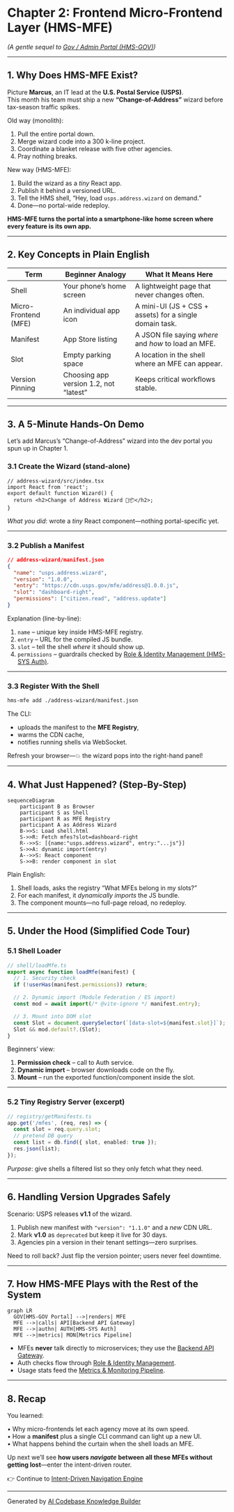 # Chapter 2: Frontend Micro-Frontend Layer (HMS-MFE)

*(A gentle sequel to [Gov / Admin Portal (HMS-GOV)](01_gov___admin_portal__hms_gov__.md))*  

---

## 1. Why Does HMS-MFE Exist?

Picture **Marcus**, an IT lead at the **U.S. Postal Service (USPS)**.  
This month his team must ship a new **“Change-of-Address”** wizard before tax-season traffic spikes.

Old way (monolith):  
1. Pull the entire portal down.  
2. Merge wizard code into a 300 k-line project.  
3. Coordinate a blanket release with five other agencies.  
4. Pray nothing breaks.

New way (HMS-MFE):  
1. Build the wizard as a *tiny* React app.  
2. Publish it behind a versioned URL.  
3. Tell the HMS shell, “Hey, load `usps.address.wizard` on demand.”  
4. Done—no portal-wide redeploy.

**HMS-MFE turns the portal into a smartphone-like home screen where every feature is its own app.**



---

## 2. Key Concepts in Plain English

| Term | Beginner Analogy | What It Means Here |
|------|------------------|--------------------|
| Shell | Your phone’s home screen | A lightweight page that never changes often. |
| Micro-Frontend (MFE) | An individual app icon | A mini-UI (JS + CSS + assets) for a single domain task. |
| Manifest | App Store listing | A JSON file saying *where* and *how* to load an MFE. |
| Slot | Empty parking space | A location in the shell where an MFE can appear. |
| Version Pinning | Choosing app version 1.2, not “latest” | Keeps critical workflows stable. |



---

## 3. A 5-Minute Hands-On Demo

Let’s add Marcus’s “Change-of-Address” wizard into the dev portal you spun up in Chapter 1.

### 3.1 Create the Wizard (stand-alone)

```tsx
// address-wizard/src/index.tsx
import React from 'react';
export default function Wizard() {
  return <h2>Change of Address Wizard 🚚📦</h2>;
}
```

*What you did*: wrote a *tiny* React component—nothing portal-specific yet.

---

### 3.2 Publish a Manifest

```json
// address-wizard/manifest.json
{
  "name": "usps.address.wizard",
  "version": "1.0.0",
  "entry": "https://cdn.usps.gov/mfe/address@1.0.0.js",
  "slot": "dashboard-right",
  "permissions": ["citizen.read", "address.update"]
}
```

Explanation (line-by-line):

1. `name` – unique key inside HMS-MFE registry.  
2. `entry` – URL for the compiled JS bundle.  
3. `slot` – tell the shell *where* it should show up.  
4. `permissions` – guardrails checked by [Role & Identity Management (HMS-SYS Auth)](10_role___identity_management__hms_sys_auth__.md).

---

### 3.3 Register With the Shell

```bash
hms-mfe add ./address-wizard/manifest.json
```

The CLI:

* uploads the manifest to the **MFE Registry**,  
* warms the CDN cache,  
* notifies running shells via WebSocket.

Refresh your browser—💥 the wizard pops into the right-hand panel!

---

## 4. What Just Happened? (Step-By-Step)

```mermaid
sequenceDiagram
    participant B as Browser
    participant S as Shell
    participant R as MFE Registry
    participant A as Address Wizard
    B->>S: Load shell.html
    S->>R: Fetch mfes?slot=dashboard-right
    R-->>S: [{name:"usps.address.wizard", entry:"...js"}]
    S->>A: dynamic import(entry)
    A-->>S: React component
    S->>B: render component in slot
```

Plain English:

1. Shell loads, asks the registry “What MFEs belong in my slots?”  
2. For each manifest, it *dynamically imports* the JS bundle.  
3. The component mounts—no full-page reload, no redeploy.

---

## 5. Under the Hood (Simplified Code Tour)

### 5.1 Shell Loader

```ts
// shell/loadMfe.ts
export async function loadMfe(manifest) {
  // 1. Security check
  if (!userHas(manifest.permissions)) return;

  // 2. Dynamic import (Module Federation / ES import)
  const mod = await import(/* @vite-ignore */ manifest.entry);

  // 3. Mount into DOM slot
  const Slot = document.querySelector(`[data-slot=${manifest.slot}]`);
  Slot && mod.default?.(Slot);
}
```

Beginners’ view:

1. **Permission check** – call to Auth service.  
2. **Dynamic import** – browser downloads code on the fly.  
3. **Mount** – run the exported function/component inside the slot.

---

### 5.2 Tiny Registry Server (excerpt)

```ts
// registry/getManifests.ts
app.get('/mfes', (req, res) => {
  const slot = req.query.slot;
  // pretend DB query
  const list = db.find({ slot, enabled: true });
  res.json(list);
});
```

*Purpose*: give shells a filtered list so they only fetch what they need.

---

## 6. Handling Version Upgrades Safely

Scenario: USPS releases **v1.1** of the wizard.

1. Publish new manifest with `"version": "1.1.0"` and a *new* CDN URL.  
2. Mark **v1.0** as `deprecated` but keep it live for 30 days.  
3. Agencies pin a version in their tenant settings—zero surprises.

Need to roll back? Just flip the version pointer; users never feel downtime.



---

## 7. How HMS-MFE Plays with the Rest of the System

```mermaid
graph LR
  GOV[HMS-GOV Portal] -->|renders| MFE
  MFE -->|calls| API[Backend API Gateway]
  MFE -->|authn| AUTH[HMS-SYS Auth]
  MFE -->|metrics| MON[Metrics Pipeline]
```

* MFEs **never** talk directly to microservices; they use the [Backend API Gateway](08_backend_api_gateway_.md).  
* Auth checks flow through [Role & Identity Management](10_role___identity_management__hms_sys_auth__.md).  
* Usage stats feed the [Metrics & Monitoring Pipeline](12_metrics___monitoring_pipeline_.md).



---

## 8. Recap

You learned:

• Why micro-frontends let each agency move at its own speed.  
• How a **manifest** plus a single CLI command can light up a new UI.  
• What happens behind the curtain when the shell loads an MFE.  

Up next we’ll see **how users *navigate* between all these MFEs without getting lost**—enter the intent-driven router.

👉 Continue to [Intent-Driven Navigation Engine](03_intent_driven_navigation_engine_.md)

---

Generated by [AI Codebase Knowledge Builder](https://github.com/The-Pocket/Tutorial-Codebase-Knowledge)